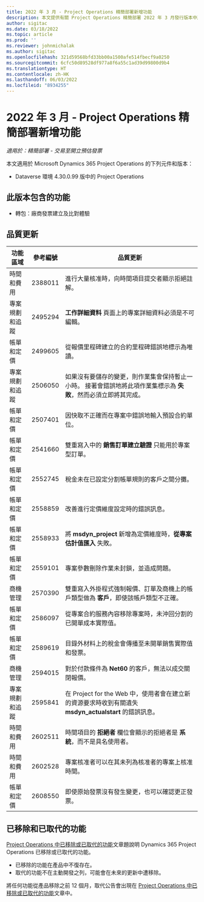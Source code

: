 ```yaml
---
title: 2022 年 3 月 - Project Operations 精簡部署新增功能
description: 本文提供有關 Project Operations 精簡部署 2022 年 3 月發行版本中所提供之品質更新的資訊。
author: sigitac
ms.date: 03/18/2022
ms.topic: article
ms.prod: ''
ms.reviewer: johnmichalak
ms.author: sigitac
ms.openlocfilehash: 321d59568bfd33bb00a1500afe514fbecf9a0250
ms.sourcegitcommit: 6cfc50d89528df977a8f6a55c1ad39d99800d9b4
ms.translationtype: HT
ms.contentlocale: zh-HK
ms.lasthandoff: 06/03/2022
ms.locfileid: "8934255"
---
```

# <a name="whats-new-march-2022---project-operations-lite-deployment"></a>2022 年 3 月 - Project Operations 精簡部署新增功能

_適用於：精簡部署 - 交易至開立預估發票_

本文適用於 Microsoft Dynamics 365 Project Operations 的下列元件和版本：

- Dataverse 環境 4.30.0.99 版中的 Project Operations

## <a name="features-included-in-this-release"></a>此版本包含的功能

- 轉包：廠商發票建立及比對體驗

## <a name="quality-updates"></a>品質更新

| 功能區域 | 參考編號 | 品質更新 |
| --- | --- | --- |
| 時間和費用 | 2388011 | 進行大量核准時，向時間項目提交者顯示拒絕註解。 |
| 專案規劃和追蹤 | 2495294 | **工作詳細資料** 頁面上的專案詳細資料必須是不可編輯。 |
| 帳單和定價 | 2499605 | 從報價里程碑建立的合約里程碑錯誤地標示為唯讀。 |
| 專案規劃和追蹤 | 2506050 | 如果沒有要儲存的變更，則作業集會保持暫止一小時。 接著會錯誤地將此項作業集標示為 **失敗**，然而必須立即將其完成。 |
| 帳單和定價 | 2507401 | 因快取不正確而在專案中錯誤地輸入預設合約單位。 |
| 帳單和定價 | 2541660 | 雙重寫入中的 **銷售訂單建立驗證** 只能用於專案型訂單。 |
| 帳單和定價 | 2552745 | 稅金未在已設定分割帳單規則的客戶之間分攤。 |
| 帳單和定價 | 2558859 | 改善進行定價維度設定時的錯誤訊息。 |
| 帳單和定價 | 2558933 | 將 **msdyn\_project** 新增為定價維度時，**從專案估計值匯入** 失敗。 |
| 帳單和定價 | 2559101 | 專案參數刪除作業未封鎖，並造成問題。 |
|   商機管理 | 2570390 | 雙重寫入外掛程式強制報價、訂單及商機上的帳戶類型做為 **客戶**，即使該帳戶類型不正確。 |
| 帳單和定價 | 2586097 | 從專案合約服務內容移除專案時，未沖回分割的已開單成本實際值。 |
| 帳單和定價 | 2589619 | 目錄外材料上的稅金會傳播至未開單銷售實際值和發票。 |
|   商機管理 | 2594015 | 對於付款條件為 **Net60** 的客戶，無法以成交關閉報價。 |
| 專案規劃和追蹤 | 2595841 | 在 Project for the Web 中，使用者會在建立新的資源要求時收到有關遺失 **msdyn\_actualstart** 的錯誤訊息。 |
| 時間和費用 | 2602511 | 時間項目的 **拒絕者** 欄位會顯示的拒絕者是 **系統**，而不是具名使用者。 |
| 時間和費用 | 2602528 | 專案核准者可以在其未列為核准者的專案上核准時間。 |
| 帳單和定價 | 2608550 | 即使原始發票沒有發生變更，也可以確認更正發票。 |

## <a name="removed-and-deprecated-features"></a>已移除和已取代的功能

[Project Operations 中已移除或已取代的功能](../../whats-new/removed-depreciated-features-project.md)文章題說明 Dynamics 365 Project Operations 已移除或已取代的功能。

- 已移除的功能在產品中不復存在。
- 取代的功能不在主動開發之列，可能會在未來的更新中遭移除。

將任何功能從產品移除之前 12 個月，取代公告會出現在 [Project Operations 中已移除或已取代的功能](../../whats-new/removed-depreciated-features-project.md)文章中。
